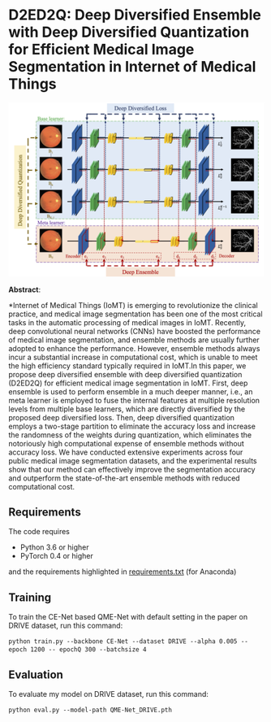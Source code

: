 # D2ED2Q: Deep Diversified Ensemble with Deep Diversified Quantization for Efficient Medical Image Segmentation in Internet of Medical Things
![111](./111.png)



**Abstract**:

*Internet of Medical Things (IoMT) is emerging to revolutionize the clinical practice, and medical image segmentation has been one of the most critical tasks in the automatic processing of medical images in IoMT. Recently, deep convolutional neural networks (CNNs) have boosted the performance of medical image segmentation, and ensemble methods are usually further adopted to enhance the performance. However, ensemble methods always incur a substantial increase in computational cost, which is unable to meet the high efficiency standard typically required in IoMT.In this paper, we propose deep diversified ensemble with deep diversified quantization (D2ED2Q) for efficient medical image segmentation in IoMT. First, deep ensemble is used to perform ensemble in a much deeper manner, i.e., an meta learner is employed to fuse the internal features at multiple resolution levels from multiple base learners, which are directly diversified by the proposed deep diversified loss. Then, deep diversified quantization  employs a two-stage partition to eliminate the accuracy loss and increase the randomness of the weights during quantization, which eliminates the notoriously high computational expense of ensemble methods without accuracy loss. We have conducted extensive experiments across four public medical image segmentation datasets, and the experimental results show that our method can effectively improve the segmentation accuracy and outperform the state-of-the-art ensemble methods with reduced computational cost.


## Requirements

The  code requires

- Python 3.6 or higher
- PyTorch 0.4 or higher

and the requirements highlighted in [requirements.txt](./requirements.txt) (for Anaconda)



## Training

To train the CE-Net based QME-Net with default setting in the paper on DRIVE dataset, run this command:

```train
python train.py --backbone CE-Net --dataset DRIVE --alpha 0.005 --epoch 1200 -- epochQ 300 --batchsize 4
```



## Evaluation

To evaluate my model on DRIVE dataset, run this command:

```eval
python eval.py --model-path QME-Net_DRIVE.pth 
```






